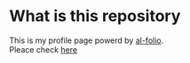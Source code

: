 # What is this repository  
This is my profile page powerd by [al-folio](https://github.com/alshedivat/al-folio).  
Pleace check [here](https://haganelego.github.io/cv/)
